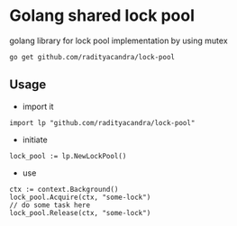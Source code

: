 # Golang shared lock pool
golang library for lock pool implementation by using mutex
```
go get github.com/radityacandra/lock-pool
```

## Usage
- import it

```
import lp "github.com/radityacandra/lock-pool"
```

- initiate
```
lock_pool := lp.NewLockPool()
```

- use
```
ctx := context.Background()
lock_pool.Acquire(ctx, "some-lock")
// do some task here
lock_pool.Release(ctx, "some-lock")
```
